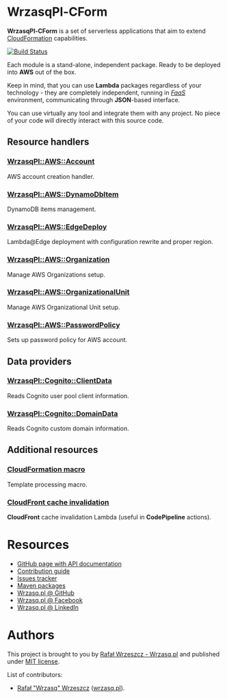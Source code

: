 <!---
# This file is part of the pl.wrzasq.cform.
#
# @license http://mit-license.org/ The MIT license
# @copyright 2020 - 2022 © by Rafał Wrzeszcz - Wrzasq.pl.
-->

# WrzasqPl-CForm

**WrzasqPl-CForm** is a set of serverless applications that aim to extend
[CloudFormation](https://aws.amazon.com/cloudformation/) capabilities.

[![Build Status](https://github.com/rafalwrzeszcz-wrzasqpl/pl.wrzasq.cform/actions/workflows/build.yaml/badge.svg)](https://github.com/rafalwrzeszcz-wrzasqpl/pl.wrzasq.cform/actions)

Each module is a stand-alone, independent package. Ready to be deployed into **AWS** out of the box.

Keep in mind, that you can use **Lambda** packages regardless of your technology - they are completely independent,
running in [_FaaS_](https://en.wikipedia.org/wiki/Function_as_a_service) environment, communicating through
**JSON**-based interface.

You can use virtually any tool and integrate them with any project. No piece of your code will directly interact with
this source code.

## Resource handlers

### [WrzasqPl::AWS::Account](https://rafalwrzeszcz-wrzasqpl.github.io/pl.wrzasq.cform/cform-resource-aws-account/)

AWS account creation handler.

### [WrzasqPl::AWS::DynamoDbItem](https://rafalwrzeszcz-wrzasqpl.github.io/pl.wrzasq.cform/cform-resource-aws-dynamodbitem/)

DynamoDB items management.

### [WrzasqPl::AWS::EdgeDeploy](https://rafalwrzeszcz-wrzasqpl.github.io/pl.wrzasq.cform/cform-resource-aws-edgedeploy/)

Lambda@Edge deployment with configuration rewrite and proper region.

### [WrzasqPl::AWS::Organization](https://rafalwrzeszcz-wrzasqpl.github.io/pl.wrzasq.cform/cform-resource-aws-organization/)

Manage AWS Organizations setup.

### [WrzasqPl::AWS::OrganizationalUnit](https://rafalwrzeszcz-wrzasqpl.github.io/pl.wrzasq.cform/cform-resource-aws-organizationalunit/)

Manage AWS Organizational Unit setup.

### [WrzasqPl::AWS::PasswordPolicy](https://rafalwrzeszcz-wrzasqpl.github.io/pl.wrzasq.cform/cform-resource-aws-passwordpolicy/)

Sets up password policy for AWS account.

## Data providers

### [WrzasqPl::Cognito::ClientData](https://rafalwrzeszcz-wrzasqpl.github.io/pl.wrzasq.cform/cform-data-cognito-client/)

Reads Cognito user pool client information.

### [WrzasqPl::Cognito::DomainData](https://rafalwrzeszcz-wrzasqpl.github.io/pl.wrzasq.cform/cform-data-cognito-domain/)

Reads Cognito custom domain information.

## Additional resources

### [CloudFormation macro](https://rafalwrzeszcz-wrzasqpl.github.io/pl.wrzasq.cform/cform-macro/)

Template processing macro.

### [CloudFront cache invalidation](https://rafalwrzeszcz-wrzasqpl.github.io/pl.wrzasq.cform/cform-cloudfront-invalidation/)

**CloudFront** cache invalidation Lambda (useful in **CodePipeline** actions).

# Resources

-   [GitHub page with API documentation](https://rafalwrzeszcz-wrzasqpl.github.io/pl.wrzasq.cform)
-   [Contribution guide](https://github.com/rafalwrzeszcz-wrzasqpl/.github/blob/master/CONTRIBUTING.md)
-   [Issues tracker](https://github.com/rafalwrzeszcz-wrzasqpl/pl.wrzasq.cform/issues)
-   [Maven packages](https://search.maven.org/search?q=g:pl.wrzasq.cform)
-   [Wrzasq.pl @ GitHub](https://github.com/rafalwrzeszcz-wrzasqpl)
-   [Wrzasq.pl @ Facebook](https://www.facebook.com/wrzasqpl)
-   [Wrzasq.pl @ LinkedIn](https://www.linkedin.com/company/wrzasq-pl/)

# Authors

This project is brought to you by [Rafał Wrzeszcz - Wrzasq.pl](https://wrzasq.pl) and published under
[MIT license](https://github.com/rafalwrzeszcz-wrzasqpl/pl.wrzasq.cform/tree/master/LICENSE).

List of contributors:

-   [Rafał "Wrzasq" Wrzeszcz](https://github.com/rafalwrzeszcz) ([wrzasq.pl](https://wrzasq.pl)).
